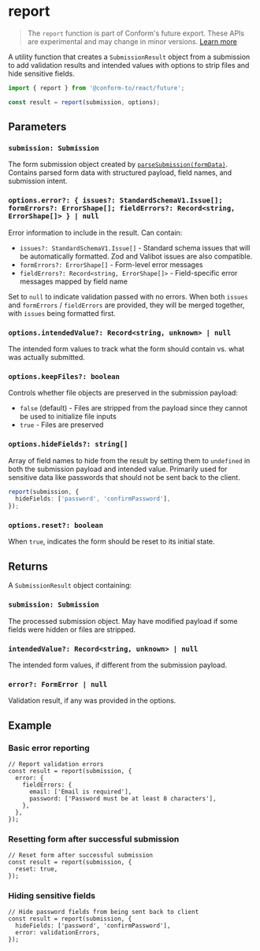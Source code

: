 # report

> The `report` function is part of Conform's future export. These APIs are experimental and may change in minor versions. [Learn more](https://github.com/edmundhung/conform/discussions/954)

A utility function that creates a `SubmissionResult` object from a submission to add validation results and intended values with options to strip files and hide sensitive fields.

```ts
import { report } from '@conform-to/react/future';

const result = report(submission, options);
```

## Parameters

### `submission: Submission`

The form submission object created by [`parseSubmission(formData)`](./parseSubmission.md). Contains parsed form data with structured payload, field names, and submission intent.

### `options.error?: { issues?: StandardSchemaV1.Issue[]; formErrors?: ErrorShape[]; fieldErrors?: Record<string, ErrorShape[]> } | null`

Error information to include in the result. Can contain:

- `issues?: StandardSchemaV1.Issue[]` - Standard schema issues that will be automatically formatted. Zod and Valibot issues are also compatible.
- `formErrors?: ErrorShape[]` - Form-level error messages
- `fieldErrors?: Record<string, ErrorShape[]>` - Field-specific error messages mapped by field name

Set to `null` to indicate validation passed with no errors. When both `issues` and `formErrors` / `fieldErrors` are provided, they will be merged together, with `issues` being formatted first.

### `options.intendedValue?: Record<string, unknown> | null`

The intended form values to track what the form should contain vs. what was actually submitted.

### `options.keepFiles?: boolean`

Controls whether file objects are preserved in the submission payload:

- `false` (default) - Files are stripped from the payload since they cannot be used to initialize file inputs
- `true` - Files are preserved

### `options.hideFields?: string[]`

Array of field names to hide from the result by setting them to `undefined` in both the submission payload and intended value. Primarily used for sensitive data like passwords that should not be sent back to the client.

```ts
report(submission, {
  hideFields: ['password', 'confirmPassword'],
});
```

### `options.reset?: boolean`

When `true`, indicates the form should be reset to its initial state.

## Returns

A `SubmissionResult` object containing:

### `submission: Submission`

The processed submission object. May have modified payload if some fields were hidden or files are stripped.

### `intendedValue?: Record<string, unknown> | null`

The intended form values, if different from the submission payload.

### `error?: FormError | null`

Validation result, if any was provided in the options.

## Example

### Basic error reporting

```tsx
// Report validation errors
const result = report(submission, {
  error: {
    fieldErrors: {
      email: ['Email is required'],
      password: ['Password must be at least 8 characters'],
    },
  },
});
```

### Resetting form after successful submission

```tsx
// Reset form after successful submission
const result = report(submission, {
  reset: true,
});
```

### Hiding sensitive fields

```tsx
// Hide password fields from being sent back to client
const result = report(submission, {
  hideFields: ['password', 'confirmPassword'],
  error: validationErrors,
});
```
